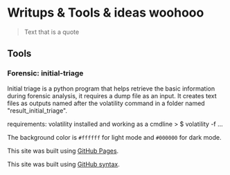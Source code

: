 # Writups & Tools & ideas woohooo 

> Text that is a quote

## Tools

### Forensic: initial-triage
Initial triage is a python program that helps retrieve the basic information during forensic analysis, it requires a dump file as an input.
It creates text files as outputs named after the volatility command in a folder named "result_initial_triage".

requirements: volatility installed and working as a cmdline > $ volatility -f ...

The background color is `#ffffff` for light mode and `#000000` for dark mode.

This site was built using [GitHub Pages](https://pages.github.com/).

This site was built using [GitHub syntax](https://docs.github.com/fr/get-started/writing-on-github/getting-started-with-writing-and-formatting-on-github/basic-writing-and-formatting-syntax).

